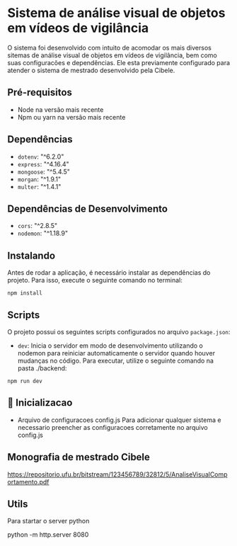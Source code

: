 # Sistema de análise visual de objetos em vídeos de vigilância

O sistema foi desenvolvido com intuito de acomodar os mais diversos sitemas de análise visual de objetos em vídeos de vigilância, bem como suas configuracões e dependências.
Ele esta previamente configurado para atender o sistema de mestrado desenvolvido pela Cibele.
## Pré-requisitos

* Node na versão mais recente
* Npm  ou yarn na versão mais recente

## Dependências

- `dotenv`: "^6.2.0"
- `express`: "^4.16.4"
- `mongoose`: "^5.4.5"
- `morgan`: "^1.9.1"
- `multer`: "^1.4.1"

## Dependências de Desenvolvimento

- `cors`: "^2.8.5"
- `nodemon`: "^1.18.9"

## Instalando

Antes de rodar a aplicação, é necessário instalar as dependências do projeto. Para isso, execute o seguinte comando no terminal:

`npm install`

## Scripts

O projeto possui os seguintes scripts configurados no arquivo `package.json`:

- `dev`: Inicia o servidor em modo de desenvolvimento utilizando o nodemon para reiniciar automaticamente o servidor quando houver mudanças no código. Para executar, utilize o seguinte comando na pasta ./backend:

`npm run dev`

## 🚀 Inicializacao 

* Arquivo de configuracoes config.js
Para adicionar qualquer sistema e necessario preencher as configuracoes corretamente no arquivo config.js
## Monografia de mestrado Cibele

https://repositorio.ufu.br/bitstream/123456789/32812/5/AnaliseVisualComportamento.pdf

## Utils

Para startar o server python

python -m http.server 8080




